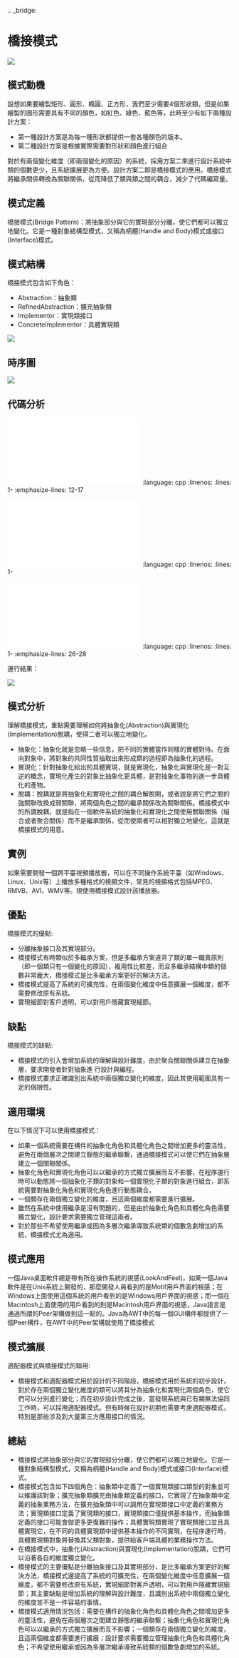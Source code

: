 .. _bridge:

橋接模式
====================

![](..目錄)

模式動機
--------------------
設想如果要繪製矩形、圓形、橢圓、正方形，我們至少需要4個形狀類，但是如果繪製的圖形需要具有不同的顏色，如紅色、綠色、藍色等，此時至少有如下兩種設計方案：

- 第一種設計方案是為每一種形狀都提供一套各種顏色的版本。
- 第二種設計方案是根據實際需要對形狀和顏色進行組合

對於有兩個變化維度（即兩個變化的原因）的系統，採用方案二來進行設計系統中類的個數更少，且系統擴展更為方便。設計方案二即是橋接模式的應用。橋接模式將繼承關係轉換為關聯關係，從而降低了類與類之間的耦合，減少了代碼編寫量。


模式定義
--------------------
橋接模式(Bridge Pattern)：將抽象部分與它的實現部分分離，使它們都可以獨立地變化。它是一種對象結構型模式，又稱為柄體(Handle and Body)模式或接口(Interface)模式。


模式結構
--------------------
橋接模式包含如下角色：

- Abstraction：抽象類
- RefinedAbstraction：擴充抽象類
- Implementor：實現類接口
- ConcreteImplementor：具體實現類


![](../_static/Bridge.jpg)


時序圖
--------------------
![](../_static/seq_Bridge.jpg)

代碼分析
--------------------
![](../code/Bridge/main.cpp)
   :language: cpp
   :linenos:
   :lines: 1-
   :emphasize-lines: 12-17

![](../code/Bridge/RefinedAbstraction.h)
   :language: cpp
   :linenos:
   :lines: 1-

![](../code/Bridge/RefinedAbstraction.cpp)
   :language: cpp
   :linenos:
   :lines: 1-
   :emphasize-lines: 26-28

運行結果：

![](../_static/Bridge_run.jpg)


模式分析
--------------------
理解橋接模式，重點需要理解如何將抽象化(Abstraction)與實現化(Implementation)脫耦，使得二者可以獨立地變化。

- 抽象化：抽象化就是忽略一些信息，把不同的實體當作同樣的實體對待。在面向對象中，將對象的共同性質抽取出來形成類的過程即為抽象化的過程。
- 實現化：針對抽象化給出的具體實現，就是實現化，抽象化與實現化是一對互逆的概念，實現化產生的對象比抽象化更具體，是對抽象化事物的進一步具體化的產物。
- 脫耦：脫耦就是將抽象化和實現化之間的耦合解脫開，或者說是將它們之間的強關聯改換成弱關聯，將兩個角色之間的繼承關係改為關聯關係。橋接模式中的所謂脫耦，就是指在一個軟件系統的抽象化和實現化之間使用關聯關係（組合或者聚合關係）而不是繼承關係，從而使兩者可以相對獨立地變化，這就是橋接模式的用意。


實例
--------------------
如果需要開發一個跨平臺視頻播放器，可以在不同操作系統平臺（如Windows、Linux、Unix等）上播放多種格式的視頻文件，常見的視頻格式包括MPEG、RMVB、AVI、WMV等。現使用橋接模式設計該播放器。


優點
--------------------
橋接模式的優點:

- 分離抽象接口及其實現部分。
- 橋接模式有時類似於多繼承方案，但是多繼承方案違背了類的單一職責原則（即一個類只有一個變化的原因），複用性比較差，而且多繼承結構中類的個數非常龐大，橋接模式是比多繼承方案更好的解決方法。
- 橋接模式提高了系統的可擴充性，在兩個變化維度中任意擴展一個維度，都不需要修改原有系統。
- 實現細節對客戶透明，可以對用戶隱藏實現細節。


缺點
--------------------
橋接模式的缺點:

- 橋接模式的引入會增加系統的理解與設計難度，由於聚合關聯關係建立在抽象層，要求開發者針對抽象進
行設計與編程。
- 橋接模式要求正確識別出系統中兩個獨立變化的維度，因此其使用範圍具有一定的侷限性。


適用環境
--------------------
在以下情況下可以使用橋接模式：

- 如果一個系統需要在構件的抽象化角色和具體化角色之間增加更多的靈活性，避免在兩個層次之間建立靜態的繼承聯繫，通過橋接模式可以使它們在抽象層建立一個關聯關係。
- 抽象化角色和實現化角色可以以繼承的方式獨立擴展而互不影響，在程序運行時可以動態將一個抽象化子類的對象和一個實現化子類的對象進行組合，即系統需要對抽象化角色和實現化角色進行動態耦合。
- 一個類存在兩個獨立變化的維度，且這兩個維度都需要進行擴展。
- 雖然在系統中使用繼承是沒有問題的，但是由於抽象化角色和具體化角色需要獨立變化，設計要求需要獨立管理這兩者。
- 對於那些不希望使用繼承或因為多層次繼承導致系統類的個數急劇增加的系統，橋接模式尤為適用。


模式應用
--------------------
一個Java桌面軟件總是帶有所在操作系統的視感(LookAndFeel)，如果一個Java軟件是在Unix系統上開發的，那麼開發人員看到的是Motif用戶界面的視感；在Windows上面使用這個系統的用戶看到的是Windows用戶界面的視感；而一個在Macintosh上面使用的用戶看到的則是Macintosh用戶界面的視感，Java語言是通過所謂的Peer架構做到這一點的。Java為AWT中的每一個GUI構件都提供了一個Peer構件，在AWT中的Peer架構就使用了橋接模式


模式擴展
--------------------
適配器模式與橋接模式的聯用:

- 橋接模式和適配器模式用於設計的不同階段，橋接模式用於系統的初步設計，對於存在兩個獨立變化維度的類可以將其分為抽象化和實現化兩個角色，使它們可以分別進行變化；而在初步設計完成之後，當發現系統與已有類無法協同工作時，可以採用適配器模式。但有時候在設計初期也需要考慮適配器模式，特別是那些涉及到大量第三方應用接口的情況。


總結
--------------------
- 橋接模式將抽象部分與它的實現部分分離，使它們都可以獨立地變化。它是一種對象結構型模式，又稱為柄體(Handle and Body)模式或接口(Interface)模式。
- 橋接模式包含如下四個角色：抽象類中定義了一個實現類接口類型的對象並可以維護該對象；擴充抽象類擴充由抽象類定義的接口，它實現了在抽象類中定義的抽象業務方法，在擴充抽象類中可以調用在實現類接口中定義的業務方法；實現類接口定義了實現類的接口，實現類接口僅提供基本操作，而抽象類定義的接口可能會做更多更復雜的操作；具體實現類實現了實現類接口並且具體實現它，在不同的具體實現類中提供基本操作的不同實現，在程序運行時，具體實現類對象將替換其父類對象，提供給客戶端具體的業務操作方法。
- 在橋接模式中，抽象化(Abstraction)與實現化(Implementation)脫耦，它們可以沿著各自的維度獨立變化。
- 橋接模式的主要優點是分離抽象接口及其實現部分，是比多繼承方案更好的解決方法，橋接模式還提高了系統的可擴充性，在兩個變化維度中任意擴展一個維度，都不需要修改原有系統，實現細節對客戶透明，可以對用戶隱藏實現細節；其主要缺點是增加系統的理解與設計難度，且識別出系統中兩個獨立變化的維度並不是一件容易的事情。
- 橋接模式適用情況包括：需要在構件的抽象化角色和具體化角色之間增加更多的靈活性，避免在兩個層次之間建立靜態的繼承聯繫；抽象化角色和實現化角色可以以繼承的方式獨立擴展而互不影響；一個類存在兩個獨立變化的維度，且這兩個維度都需要進行擴展；設計要求需要獨立管理抽象化角色和具體化角色；不希望使用繼承或因為多層次繼承導致系統類的個數急劇增加的系統。


